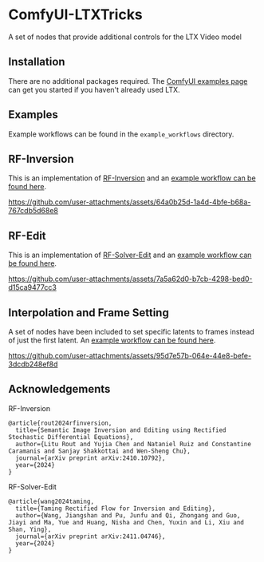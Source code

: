 # ComfyUI-LTXTricks

A set of nodes that provide additional controls for the LTX Video model

## Installation

There are no additional packages required. The [ComfyUI examples page](https://comfyanonymous.github.io/ComfyUI_examples/ltxv/) can get you started if you haven't already used LTX.

## Examples

Example workflows can be found in the `example_workflows` directory.

## RF-Inversion
This is an implementation of [RF-Inversion](https://rf-inversion.github.io/) and an [example workflow can be found here](https://github.com/logtd/ComfyUI-LTXTricks/blob/main/example_workflows/example_ltx_inversion.json).

https://github.com/user-attachments/assets/64a0b25d-1a4d-4bfe-b68a-767cdb5d68e8

## RF-Edit
This is an implementation of [RF-Solver-Edit](https://github.com/wangjiangshan0725/RF-Solver-Edit) and an [example workflow can be found here](https://github.com/logtd/ComfyUI-LTXTricks/blob/main/example_workflows/example_ltx_rf_edit.json).

https://github.com/user-attachments/assets/7a5a62d0-b7cb-4298-bed0-d15ca9477cc3




## Interpolation and Frame Setting
A set of nodes have been included to set specific latents to frames instead of just the first latent. An [example workflow can be found here](https://github.com/logtd/ComfyUI-LTXTricks/blob/main/example_workflows/example_ltx_interpolation.json).

https://github.com/user-attachments/assets/95d7e57b-064e-44e8-befe-3dcdb248ef8d


## Acknowledgements
RF-Inversion
```
@article{rout2024rfinversion,
  title={Semantic Image Inversion and Editing using Rectified Stochastic Differential Equations},
  author={Litu Rout and Yujia Chen and Nataniel Ruiz and Constantine Caramanis and Sanjay Shakkottai and Wen-Sheng Chu},
  journal={arXiv preprint arXiv:2410.10792},
  year={2024}
}
```
RF-Solver-Edit
```
@article{wang2024taming,
  title={Taming Rectified Flow for Inversion and Editing},
  author={Wang, Jiangshan and Pu, Junfu and Qi, Zhongang and Guo, Jiayi and Ma, Yue and Huang, Nisha and Chen, Yuxin and Li, Xiu and Shan, Ying},
  journal={arXiv preprint arXiv:2411.04746},
  year={2024}
}
```
